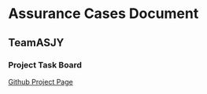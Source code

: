 # Assurance Cases Document

## TeamASJY

### Project Task Board

[Github Project Page](https://github.com/SethRedwine/CSCI8420-TeamASJY/projects/4)
